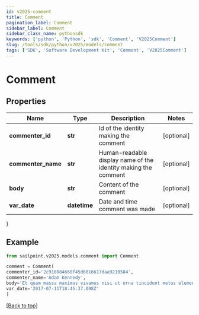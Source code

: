 ```yaml
---
id: v2025-comment
title: Comment
pagination_label: Comment
sidebar_label: Comment
sidebar_class_name: pythonsdk
keywords: ['python', 'Python', 'sdk', 'Comment', 'V2025Comment']
slug: /tools/sdk/python/v2025/models/comment
tags: ['SDK', 'Software Development Kit', 'Comment', 'V2025Comment']
---
```


# Comment

## Properties

| Name | Type | Description | Notes |
| --- | --- | --- | --- |
| **commenter_id** | **str** | Id of the identity making the comment | [optional] |
| **commenter_name** | **str** | Human-readable display name of the identity making the comment | [optional] |
| **body** | **str** | Content of the comment | [optional] |
| **var_date** | **datetime** | Date and time comment was made | [optional] |

}

## Example

```python
from sailpoint.v2025.models.comment import Comment

comment = Comment(
commenter_id='2c918084660f45d6016617daa9210584',
commenter_name='Adam Kennedy',
body='Et quam massa maximus vivamus nisi ut urna tincidunt metus elementum erat.',
var_date='2017-07-11T18:45:37.098Z'
)

```

[[Back to top]](#)
